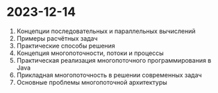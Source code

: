 # 2023-12-14

1. Концепции последовательных и параллельных вычислений
2. Примеры расчётных задач
3. Практические способы решения
4. Концепция многопоточности, потоки и процессы
5. Практическая реализация многопоточного программирования в Java
6. Прикладная многопоточность в решении современных задач
7. Основные проблемы многопоточной архитектуры